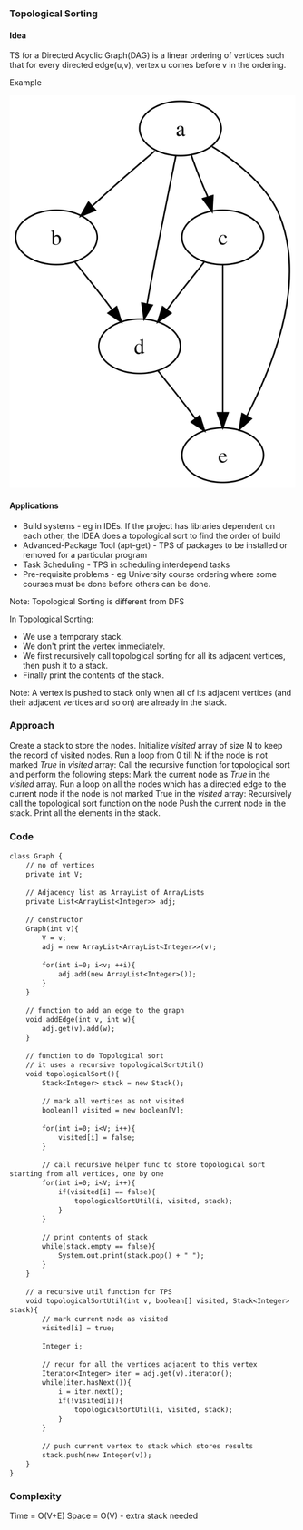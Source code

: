 ### Topological Sorting

#### Idea

TS for a Directed Acyclic Graph(DAG) is a linear ordering of vertices such that for every directed edge(u,v), vertex u comes before v in the ordering.

Example

![Alt text](images/DAG.png)

#### Applications

- Build systems - eg in IDEs. If the project has libraries dependent on each other, the IDEA does a topological sort to find the order of build
- Advanced-Package Tool (apt-get) - TPS of packages to be installed or removed for a particular program
- Task Scheduling - TPS in scheduling interdepend tasks
- Pre-requisite problems - eg University course ordering where some courses must be done before others can be done.

Note: Topological Sorting is different from DFS

In Topological Sorting:

- We use a temporary stack.
- We don't print the vertex immediately.
- We first recursively call topological sorting for all its adjacent vertices, then push it to a stack.
- Finally print the contents of the stack.

Note: A vertex is pushed to stack only when all of its adjacent vertices (and their adjacent vertices and so on) are already in the stack.

### Approach

Create a stack to store the nodes.
Initialize _visited_ array of size N to keep the record of visited nodes.
Run a loop from 0 till N:
if the node is not marked _True_ in _visited_ array:
Call the recursive function for topological sort and perform the following steps:
Mark the current node as _True_ in the _visited_ array.
Run a loop on all the nodes which has a directed edge to the current node
if the node is not marked True in the _visited_ array:
Recursively call the topological sort function on the node
Push the current node in the stack.
Print all the elements in the stack.

### Code

```
class Graph {
    // no of vertices
    private int V;

    // Adjacency list as ArrayList of ArrayLists
    private List<ArrayList<Integer>> adj;

    // constructor
    Graph(int v){
        V = v;
        adj = new ArrayList<ArrayList<Integer>>(v);

        for(int i=0; i<v; ++i){
            adj.add(new ArrayList<Integer>());
        }
    }

    // function to add an edge to the graph
    void addEdge(int v, int w){
        adj.get(v).add(w);
    }

    // function to do Topological sort
    // it uses a recursive topologicalSortUtil()
    void topologicalSort(){
        Stack<Integer> stack = new Stack();

        // mark all vertices as not visited
        boolean[] visited = new boolean[V];

        for(int i=0; i<V; i++){
            visited[i] = false;
        }

        // call recursive helper func to store topological sort starting from all vertices, one by one
        for(int i=0; i<V; i++){
            if(visited[i] == false){
                topologicalSortUtil(i, visited, stack);
            }
        }

        // print contents of stack
        while(stack.empty == false){
            System.out.print(stack.pop() + " ");
        }
    }

    // a recursive util function for TPS
    void topologicalSortUtil(int v, boolean[] visited, Stack<Integer> stack){
        // mark current node as visited
        visited[i] = true;

        Integer i;

        // recur for all the vertices adjacent to this vertex
        Iterator<Integer> iter = adj.get(v).iterator();
        while(iter.hasNext()){
            i = iter.next();
            if(!visited[i]){
                topologicalSortUtil(i, visited, stack);
            }
        }

        // push current vertex to stack which stores results
        stack.push(new Integer(v));
    }
}
```

### Complexity

Time = O(V+E)
Space = O(V) - extra stack needed
